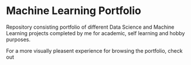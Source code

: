 # Machine Learning Portfolio

Repository consisting portfolio of different Data Science and Machine Learning projects completed by me for academic, self learning and hobby purposes.

For a more visually pleasent experience for browsing the portfolio, check out
